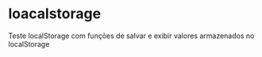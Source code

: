 # loacalstorage
Teste localStorage com funções de salvar e exibir valores armazenados no localStorage
